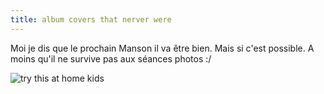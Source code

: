 ```yaml
---
title: album covers that nerver were
---
```


Moi je dis que le prochain Manson il va être bien. Mais si c'est possible. A
moins qu'il ne survive pas aux séances photos :/

![try this at home kids](./pics/funny_kids.jpg)


